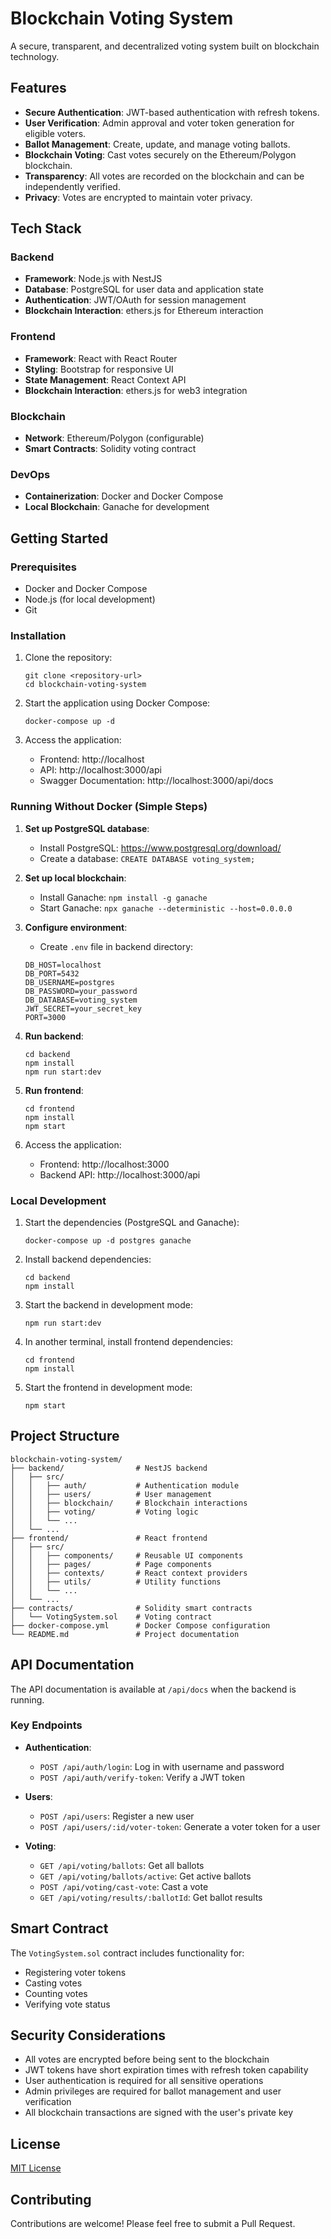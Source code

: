 # Blockchain Voting System

A secure, transparent, and decentralized voting system built on blockchain technology.

## Features

- **Secure Authentication**: JWT-based authentication with refresh tokens.
- **User Verification**: Admin approval and voter token generation for eligible voters.
- **Ballot Management**: Create, update, and manage voting ballots.
- **Blockchain Voting**: Cast votes securely on the Ethereum/Polygon blockchain.
- **Transparency**: All votes are recorded on the blockchain and can be independently verified.
- **Privacy**: Votes are encrypted to maintain voter privacy.

## Tech Stack

### Backend
- **Framework**: Node.js with NestJS
- **Database**: PostgreSQL for user data and application state
- **Authentication**: JWT/OAuth for session management
- **Blockchain Interaction**: ethers.js for Ethereum interaction

### Frontend
- **Framework**: React with React Router
- **Styling**: Bootstrap for responsive UI
- **State Management**: React Context API
- **Blockchain Interaction**: ethers.js for web3 integration

### Blockchain
- **Network**: Ethereum/Polygon (configurable)
- **Smart Contracts**: Solidity voting contract

### DevOps
- **Containerization**: Docker and Docker Compose
- **Local Blockchain**: Ganache for development

## Getting Started

### Prerequisites
- Docker and Docker Compose
- Node.js (for local development)
- Git

### Installation

1. Clone the repository:
   ```
   git clone <repository-url>
   cd blockchain-voting-system
   ```

2. Start the application using Docker Compose:
   ```
   docker-compose up -d
   ```

3. Access the application:
   - Frontend: http://localhost
   - API: http://localhost:3000/api
   - Swagger Documentation: http://localhost:3000/api/docs

### Running Without Docker (Simple Steps)

1. **Set up PostgreSQL database**:
   - Install PostgreSQL: https://www.postgresql.org/download/
   - Create a database: `CREATE DATABASE voting_system;`

2. **Set up local blockchain**:
   - Install Ganache: `npm install -g ganache`
   - Start Ganache: `npx ganache --deterministic --host=0.0.0.0`

3. **Configure environment**:
   - Create `.env` file in backend directory:
   ```
   DB_HOST=localhost
   DB_PORT=5432
   DB_USERNAME=postgres
   DB_PASSWORD=your_password
   DB_DATABASE=voting_system
   JWT_SECRET=your_secret_key
   PORT=3000
   ```

4. **Run backend**:
   ```
   cd backend
   npm install
   npm run start:dev
   ```

5. **Run frontend**:
   ```
   cd frontend
   npm install
   npm start
   ```

6. Access the application:
   - Frontend: http://localhost:3000
   - Backend API: http://localhost:3000/api

### Local Development

1. Start the dependencies (PostgreSQL and Ganache):
   ```
   docker-compose up -d postgres ganache
   ```

2. Install backend dependencies:
   ```
   cd backend
   npm install
   ```

3. Start the backend in development mode:
   ```
   npm run start:dev
   ```

4. In another terminal, install frontend dependencies:
   ```
   cd frontend
   npm install
   ```

5. Start the frontend in development mode:
   ```
   npm start
   ```

## Project Structure

```
blockchain-voting-system/
├── backend/                # NestJS backend
│   ├── src/
│   │   ├── auth/           # Authentication module
│   │   ├── users/          # User management
│   │   ├── blockchain/     # Blockchain interactions
│   │   ├── voting/         # Voting logic
│   │   └── ...
│   └── ...
├── frontend/               # React frontend
│   ├── src/
│   │   ├── components/     # Reusable UI components
│   │   ├── pages/          # Page components
│   │   ├── contexts/       # React context providers
│   │   ├── utils/          # Utility functions
│   │   └── ...
│   └── ...
├── contracts/              # Solidity smart contracts
│   └── VotingSystem.sol    # Voting contract
├── docker-compose.yml      # Docker Compose configuration
└── README.md               # Project documentation
```

## API Documentation

The API documentation is available at `/api/docs` when the backend is running.

### Key Endpoints

- **Authentication**:
  - `POST /api/auth/login`: Log in with username and password
  - `POST /api/auth/verify-token`: Verify a JWT token

- **Users**:
  - `POST /api/users`: Register a new user
  - `POST /api/users/:id/voter-token`: Generate a voter token for a user

- **Voting**:
  - `GET /api/voting/ballots`: Get all ballots
  - `GET /api/voting/ballots/active`: Get active ballots
  - `POST /api/voting/cast-vote`: Cast a vote
  - `GET /api/voting/results/:ballotId`: Get ballot results

## Smart Contract

The `VotingSystem.sol` contract includes functionality for:

- Registering voter tokens
- Casting votes
- Counting votes
- Verifying vote status

## Security Considerations

- All votes are encrypted before being sent to the blockchain
- JWT tokens have short expiration times with refresh token capability
- User authentication is required for all sensitive operations
- Admin privileges are required for ballot management and user verification
- All blockchain transactions are signed with the user's private key

## License

[MIT License](LICENSE)

## Contributing

Contributions are welcome! Please feel free to submit a Pull Request. 